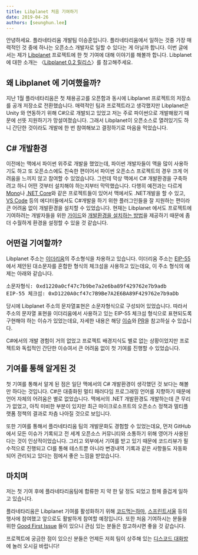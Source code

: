 ```yaml
---
title: Libplanet 처음 기여하기
date: 2019-04-26
authors: [seunghun.lee]
---
```


안녕하세요. 플라네타리움 개발팀 이승훈입니다. 플라네타리움에서 일하는 것중 가장 매력적인 것 중에 하나는 오픈소스 개발자로 일할 수 있다는 게 아닐까 합니다. 이번 글에서는 제가 [Libplanet][] 프로젝트에 한 첫 기여에 대해 이야기를 해볼까 합니다. Libplanet 에 대한 소개는 〈[Libplanet 0.2 릴리스][1]〉를 참고해주세요.

[Libplanet]: https://github.com/planetarium/libplanet
[1]: https://snack.planetarium.dev/kor/2019/04/libplanet-0.2/

왜 Libplanet 에 기여했을까?
----------------------------

지난 1월 플라네타리움은 첫 채용공고를 오픈함과 동시에 Libplanet 프로젝트의 저장소를 공개 저장소로 전환했습니다. 매력적인 팀과 프로젝트라고 생각했지만 Libplanet은 Unity 와 연동하기 위해 C#으로 개발되고 있었고 저는 주로 파이썬으로 개발해왔기 때문에 선뜻 지원하기가 망설여졌습니다. 그래서 Libplanet이 오픈소스로 열려있기도 하니 간단한 것이라도 개발에 한 번 참여해보고 결정하기로 마음을 먹었습니다.

C# 개발환경
-----------

이전에는 맥에서 파이썬 위주로 개발을 했었는데, 파이썬 개발자들이 맥을 많이 사용하기도 하고 또 오픈소스에도 친숙한 편이어서 파이썬 오픈소스 프로젝트의  경우 크게 어려움을 느끼지 않고 참여할 수 있었습니다. 그런데 막상 맥에서 C# 개발환경을 구축하려고 하니 어떤 것부터 설치해야 하는지부터 막막했습니다. 다행히 예전과는 다르게 [Mono][]나 [.NET Core][2]와 같은 프로젝트들이 있어서 맥에서도 .NET개발을 할 수 있고, [VS Code][] 등의 에디터들에서도 C#개발을 하기 위한 플러그인들을 잘 지원하는 편이라 큰 어려움 없이 개발환경을 설치할 수 있었습니다. 현재는 Libplanet 에서도 프로젝트에 기여하려는 개발자들을 위한 [가이드][3]와 [개발환경을 설치하는 방법][4]을 제공하기 때문에 좀 더 수월하게 환경을 설정할 수 있을 것 같습니다.

[Mono]: https://www.mono-project.com/
[2]: https://en.wikipedia.org/wiki/.NET_Core
[VS Code]: https://code.visualstudio.com/
[3]: https://github.com/planetarium/libplanet/blob/master/CONTRIBUTING.md
[4]: https://gist.github.com/dahlia/5333634f62509293cd46c0e4ba65b2f5

어떤걸 기여할까?
-----------------

Libplanet 주소는 [이더리움][5]의 주소형식을 차용하고 있습니다. 이더리움 주소는 [EIP-55][]에서 제안된 대소문자를 혼합한 형식의 체크섬을 사용하고 있는데요, 이 주소 형식의 예제는 아래와 같습니다.

<pre>
소문자형식: 0xd1220a0cf47c7b9be7a2e6ba89f429762e7b9adb
EIP-55 체크섬: 0xD1220A0cf47c7B9Be7A2E6BA89F429762e7b9aDb
</pre>

당시에 Libplanet 주소의 문자열표현은 소문자형식으로 구성되어 있었습니다. 따라서 주소의 문자열 표현을 이더리움에서 사용하고 있는 EIP-55 체크섬 형식으로 표현되도록 구현해야 하는 이슈가 있었는데요, 자세한 내용은 해당 [이슈][6]와 [PR][7]을 참고하실 수 있습니다.

C#에서의 개발 경험이 거의 없었고 프로젝트 배경지식도 별로 없는 상황이었지만 프로젝트와 독립적인 간단한 이슈여서 큰 어려움 없이 첫 기여를 진행할 수 있었습니다.

[5]: https://www.ethereum.org/
[EIP-55]: https://github.com/ethereum/EIPs/blob/master/EIPS/eip-55.md
[6]: https://github.com/planetarium/libplanet/issues/33
[7]: https://github.com/planetarium/libplanet/pull/43

## 기여를 통해 알게된 것

첫 기여를 통해서 알게 된 점은 일단 맥에서의 C# 개발환경이 생각했던 것 보다는 해볼 만 하다는 것입니다. C#은 대중화된 멀티 패러다임 프로그래밍 언어를 지향하기 때문에 언어 자체의 어려움은 별로 없었습니다. 맥에서의 .NET 개발환경도 개발하는데 큰 무리가 없었고, 아직 미비한 부분이 있지만 최근 마이크로소프트의 오픈소스 정책과 멀티플랫폼 정책의 결과로 차츰 나아질 것으로 보입니다.

또한 기여를 통해서 플라네타리움 팀의 개발문화도 경험할 수 있었는데요, 먼저 GitHub에서 모든 이슈가 기록되고 전 세계 오픈소스 커뮤니티와 소통하기 위해 영어가 사용된다는 것이 인상적이었습니다. 그리고 외부에서 기여를 받고 있기 때문에 코드리뷰가 필수적으로 진행되고 CI를 통해 테스트뿐 아니라 변경내역 기록과 같은 사항들도 자동화되어 관리되고 있다는 점에서 좋은 느낌을 받았습니다.

## 마치며

저는 첫 기여 후에 플라네타리움팀에 합류한 지 약 한 달 정도 되었고 함께 즐겁게 일하고 있습니다.

플라네타리움은 Libplanet 기여를 활성화하기 위해 [코드먹는하마][8], [스프린트서울][9] 등의 행사에 참여했고 앞으로도 활발하게 참여할 예정입니다. 또한 처음 기여하시는 분들을 위한 [Good First Issue][] 들이 있으니 관심 있는 분들은 참고하시면 좋을 것 같습니다.

프로젝트에 궁금한 점이 있으신 분들은 언제든 저희 팀이 상주해 있는 [디스코드 대화방][10]에 놀러 오시길 바랍니다!

[8]: https://comuka.nonce.community/
[9]: https://sprintseoul.org/
[Good First Issue]: https://github.com/planetarium/libplanet/issues?q=is%3Aissue+is%3Aopen+label%3A%22good+first+issue%22
[10]: https://discord.gg/ue9fgc3
